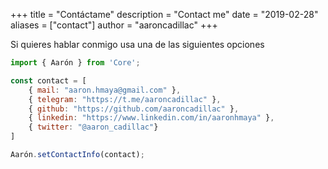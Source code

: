 +++
title = "Contáctame"
description = "Contact me"
date = "2019-02-28"
aliases = ["contact"]
author = "aaroncadillac"
+++

Si quieres hablar conmigo usa una de las siguientes opciones

```js {linenos=table,hl_lines=[4],linenostart=1}
import { Aarón } from 'Core';

const contact = [
    { mail: "aaron.hmaya@gmail.com" },
    { telegram: "https://t.me/aaroncadillac" },
    { github: "https://github.com/aaroncadillac" },
    { linkedin: "https://www.linkedin.com/in/aaronhmaya" },
    { twitter: "@aaron_cadillac"}
] 

Aarón.setContactInfo(contact);
```
